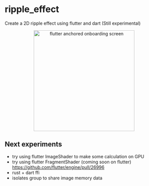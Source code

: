 # ripple_effect

Create a 2D ripple effect using flutter and dart (Still experimental)

<p align="center">
<img src="./docs/gifs/waves.gif" width="320" alt="flutter anchored onboarding screen" />
</p>


## Next experiments
* try using flutter ImageShader to make some calculation on GPU
* try using flutter FragmentShader (coming soon on flutter) https://github.com/flutter/engine/pull/26996
* rust + dart ffi
* isolates group to share image memory data  